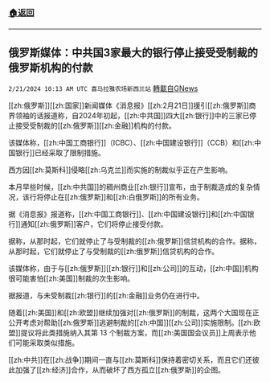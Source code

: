 ###  [:house:返回](README.md)
---


## 俄罗斯媒体：中共国3家最大的银行停止接受受制裁的俄罗斯机构的付款
`2/21/2024 10:13 AM UTC 喜马拉雅农场新西兰站` [轉載自GNews](https://gnews.org/articles/2328568)

[[zh:俄罗斯]][[zh:国家]]新闻媒体《消息报》[[zh:2月21日]]援引[[zh:俄罗斯]]商界领袖的话报道称，自2024年初起，[[zh:中共国]]四大[[zh:银行]]中的三家已停止接受受制裁的[[zh:俄罗斯]][[zh:金融]]机构的付款。

该媒体称，[[zh:中国工商银行]]（ICBC）、[[zh:中国建设银行]]（CCB）和[[zh:中国银行]]已经采取了限制措施。

西方因[[zh:莫斯科]]侵略[[zh:乌克兰]]而实施的制裁似乎正在产生影响。

本月早些时候，[[zh:中共国]]的稠州商业[[zh:银行]]宣布，由于制裁造成的复杂情况，该行将停止在[[zh:俄罗斯]]和[[zh:白俄罗斯]]的所有业务。 

据《消息报》报道称，[[zh:中国工商银行]]、[[zh:中国建设银行]]和[[zh:中国银行]]通知[[zh:俄罗斯]]客户，它们将停止接受付款。

据称，从那时起，它们就停止了与受制裁的[[zh:俄罗斯]]信贷机构的合作。据称，从那时起，它们就停止了与受制裁的[[zh:俄罗斯]]信贷机构的合作。 

该媒体称，由于与[[zh:俄罗斯]][[zh:银行]]和[[zh:公司]]的互动，[[zh:中国]]机构很可能害怕[[zh:美国]]制裁的次生影响。

据报道，与未受制裁[[zh:银行]]的[[zh:金融]]业务仍在进行中。 

随着[[zh:美国]]和[[zh:欧盟]]继续加强对[[zh:俄罗斯]]的制裁，这两个大国现在正公开考虑对帮助[[zh:俄罗斯]]逃避制裁的[[zh:中国]][[zh:公司]]实施限制。[[zh:欧盟]]提议将此类措施纳入其第 13 个制裁方案，而[[zh:美国国会议员]]上周表示他们可能采取类似措施。 

[[zh:中共]]在[[zh:战争]]期间一直与[[zh:莫斯科]]保持着密切关系，而且它们还彼此加强了[[zh:经济]]合作，从而破坏了西方孤立[[zh:俄罗斯]]的企图。
